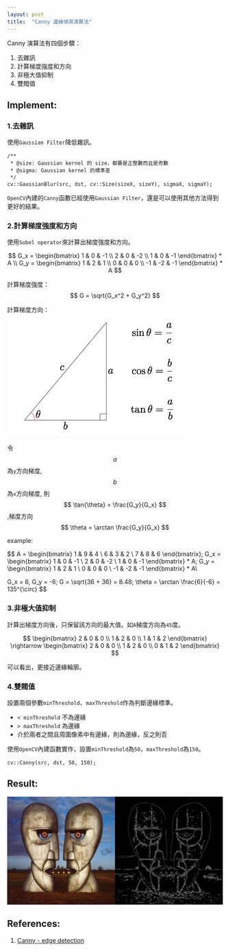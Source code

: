 ```yaml
---
layout: post
title:  "Canny 邊緣偵測演算法"
---
```


Canny 演算法有四個步驟：
1. 去雜訊
2. 計算梯度強度和方向
3. 非極大值抑制
4. 雙閥值

## Implement:

### 1.去雜訊

使用`Gaussian Filter`降低雜訊。

```c++=
/**
 * @size: Gaussian kernel 的 size，都要是正整數而且是奇數
 * @sigma: Gaussian kernel 的標準差
 */
cv::GaussianBlur(src, dst, cv::Size(sizeX, sizeY), sigmaX, sigmaY);
```
`OpenCV`內建的`Canny`函數已經使用`Gaussian Filter`，還是可以使用其他方法得到更好的結果。

### 2.計算梯度強度和方向

使用`Sobel operator`來計算出梯度強度和方向。

$$
G_x = \begin{bmatrix} 1 & 0 & -1 \\ 2 & 0 & -2 \\ 1 & 0 & -1 \end{bmatrix} * A \\
G_y = \begin{bmatrix} 1 & 2 & 1 \\ 0 & 0 & 0 \\ -1 & -2 & -1 \end{bmatrix} * A
$$

計算梯度強度：$$ G = \sqrt{G_x^2 + G_y^2} $$

計算梯度方向：
<img src="/assets/images/2021-02-08-canny/tri.png">

令 $$ a $$ 為`y`方向梯度, $$ b $$ 為`x`方向梯度, 則
$$ \tan{\theta} = \frac{G_y}{G_x} $$,梯度方向 $$ \theta = \arctan \frac{G_y}{G_x} $$

example:

$$
A = \begin{bmatrix} 1 & 9 & 4 \\ 6 & 3 & 2 \\ 7 & 8 & 6 \end{bmatrix};
G_x = \begin{bmatrix} 1 & 0 & -1 \\ 2 & 0 & -2 \\ 1 & 0 & -1 \end{bmatrix} * A;
G_y = \begin{bmatrix} 1 & 2 & 1 \\ 0 & 0 & 0 \\ -1 & -2 & -1 \end{bmatrix} * A\\

G_x = 6, G_y = -6;
G = \sqrt{36 + 36} = 8.48;
\theta = \arctan \frac{6}{-6} = 135^{\circ}
$$

### 3.非極大值抑制

計算出梯度方向後，只保留該方向的最大值。如`A`梯度方向為`45`度。

$$
\begin{bmatrix} 2 & 0 & 0 \\ 1 & 2 & 0 \\ 1 & 1 & 2 \end{bmatrix} \rightarrow
\begin{bmatrix} 2 & 0 & 0 \\ 1 & 2 & 0 \\ 0 & 1 & 2 \end{bmatrix}
$$

可以看出，更接近邊緣輪廓。

### 4.雙閥值
設置兩個參數`minThreshold`、`maxThreshold`作為判斷邊緣標準。

- `< minThreshold` 不為邊緣  
- `> maxThreshold` 為邊緣
- 介於兩者之間且周圍像素中有邊緣，則為邊緣，反之則否

使用`OpenCV`內建函數實作，設置`minThreshold`為`50`，`maxThreshold`為`150`。
```c++=
cv::Canny(src, dst, 50, 150);
```

## Result:

<img src="/assets/images/2021-02-08-canny/result1.png" width="1300">

## References:

1. [Canny - edge detection](https://www.youtube.com/watch?v=PtSgA19sC5g&feature=emb_imp_woyt)
